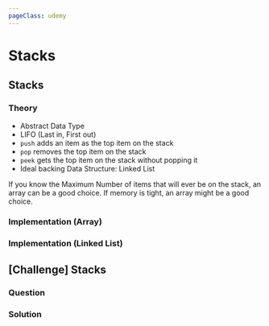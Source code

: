 ```yaml
---
pageClass: udemy
---
```


# Stacks

## Stacks

### Theory

- Abstract Data Type
- LIFO (Last in, First out)
- `push` adds an item as the top item on the stack
- `pop` removes the top item on the stack
- `peek` gets the top item on the stack without popping it
- Ideal backing Data Structure: Linked List

If you know the Maximum Number of items that will ever be on the stack, an array can be a good choice. If memory is tight, an array might be a good choice.

### Implementation (Array)

### Implementation (Linked List)

## [Challenge] Stacks

### Question

### Solution